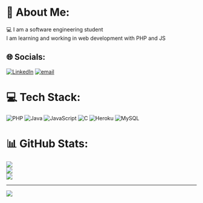 # 💫 About Me:
💻 I am a software engineering student <br>I am learning and working in web development with PHP and JS


## 🌐 Socials:
[![LinkedIn](https://img.shields.io/badge/LinkedIn-%230077B5.svg?logo=linkedin&logoColor=white)](https://linkedin.com/in/https://www.linkedin.com/in/luis-parra-8b8b25242/) [![email](https://img.shields.io/badge/Email-D14836?logo=gmail&logoColor=white)](mailto:luisparradev@proton.me) 

# 💻 Tech Stack:
![PHP](https://img.shields.io/badge/php-%23777BB4.svg?style=for-the-badge&logo=php&logoColor=white) ![Java](https://img.shields.io/badge/java-%23ED8B00.svg?style=for-the-badge&logo=openjdk&logoColor=white) ![JavaScript](https://img.shields.io/badge/javascript-%23323330.svg?style=for-the-badge&logo=javascript&logoColor=%23F7DF1E) ![C](https://img.shields.io/badge/c-%2300599C.svg?style=for-the-badge&logo=c&logoColor=white) ![Heroku](https://img.shields.io/badge/heroku-%23430098.svg?style=for-the-badge&logo=heroku&logoColor=white) ![MySQL](https://img.shields.io/badge/mysql-4479A1.svg?style=for-the-badge&logo=mysql&logoColor=white)
# 📊 GitHub Stats:
![](https://github-readme-stats.vercel.app/api?username=LuisParra117&theme=radical&hide_border=false&include_all_commits=false&count_private=false)<br/>
![](https://github-readme-streak-stats.herokuapp.com/?user=LuisParra117&theme=radical&hide_border=false)<br/>
![](https://github-readme-stats.vercel.app/api/top-langs/?username=LuisParra117&theme=radical&hide_border=false&include_all_commits=false&count_private=false&layout=compact)

---
[![](https://visitcount.itsvg.in/api?id=LuisParra117&icon=0&color=0)](https://visitcount.itsvg.in)

<!-- Proudly created with GPRM ( https://gprm.itsvg.in ) -->
